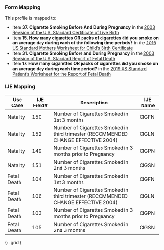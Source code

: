 ### Form Mapping
This profile is mapped to:
 * Item **37. Cigarette Smoking Before And During Pregnancy** in the [2003 Revision of the U.S. Standard Certificate of Live Birth](https://www.cdc.gov/nchs/data/dvs/birth11-03final-ACC.pdf)
 * Item **15. How many cigarettes OR packs of cigarettes did you smoke on an average day during each of the following time periods?** in the [2016 US Standard Mothers Worksheet for Child’s Birth Certificate](https://www.cdc.gov/nchs/data/dvs/moms-worksheet-2016-508.pdf)
 * Item **31. Cigarette Smoking Before and During Pregnancy** in the [2003 Revision of the U.S. Standard Report of Fetal Death](https://www.cdc.gov/nchs/data/dvs/FDEATH11-03finalACC.pdf)
 * Item **17. How many cigarettes OR packs of cigarettes did you smoke on an average day during each time period?** in the [2019 US Standard Patient’s Worksheet for the Report of Fetal Death](https://www.cdc.gov/nchs/data/dvs/fetal-death-mother-worksheet-english-2019-508.pdf)

### IJE Mapping

| **Use Case** | **IJE Field#** | **Description** | **IJE Name** |
| ------------ | -------------- | --------------- | ------------ |
| Natality | 150 | Number of Cigarettes Smoked in 1st 3 months | CIGFN |
| Natality | 152 | Number of Cigarettes Smoked in  third trimester (RECOMMENDED CHANGE EFFECTIVE 2004) | CIGLN |
| Natality | 149 | Number of Cigarettes Smoked in 3 months prior to Pregnancy | CIGPN |
| Natality | 151 | Number of Cigarettes Smoked in 2nd 3 months | CIGSN |
| Fetal Death | 104 | Number of Cigarettes Smoked in 1st 3 months | CIGFN |
| Fetal Death | 106 | Number of Cigarettes Smoked in third trimester (RECOMMENDED CHANGE EFFECTIVE 2004) | CIGLN |
| Fetal Death | 103 | Number of Cigarettes Smoked in 3 months prior to Pregnancy | CIGPN |
| Fetal Death | 105 | Number of Cigarettes Smoked in 2nd 3 months | CIGSN |
{: .grid }
